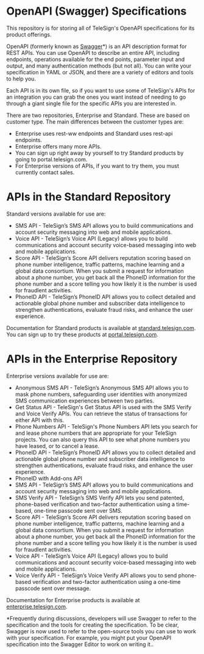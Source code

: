 # OpenAPI (Swagger) Specifications

This repository is for storing all of TeleSign's OpenAPI specifications for its product offerings. 

OpenAPI (formerly known as <a href="https://swagger.io/docs/specification/about/">Swagger</a>*) is an API description format for REST APIs. You can use OpenAPI to describe an entire API, including endpoints, operations available for the end points, parameter input and output, and many authentication methods (but not all). You can write your specification in YAML or JSON, and there are a variety of editors and tools to help you. 

Each API is in its own file, so if you want to use some of TeleSign's APIs for an integration you can grab the ones you want instead of needing to go through a giant single file for the specific APIs you are interested in. 

There are two repositories, Enterprise and Standard. These are based on customer type. The main differences between the customer types are: 
* Enterprise uses rest-ww endpoints and Standard uses rest-api endpoints.
* Enterprise offers many more APIs. 
* You can sign up right away by yourself to try Standard products by going to portal.telesign.com. 
* For Enterprise versions of APIs, if you want to try them, you must currently contact sales. 

# APIs in the Standard Repository 
Standard versions available for use are: 
* SMS API - TeleSign’s SMS API allows you to build communications and account security messaging into web and mobile applications.
* Voice API - TeleSign’s Voice API (Legacy) allows you to build communications and account security voice-based messaging into web and mobile applications.
* Score API - TeleSign’s Score API delivers reputation scoring based on phone number intelligence, traffic patterns, machine learning and a global data consortium. When you submit a request for information about a phone number, you get back all the PhoneID information for the phone number and a score telling you how likely it is the number is used for fraudlent activities.
* PhoneID API - TeleSign’s PhoneID API allows you to collect detailed and actionable global phone number and subscriber data intelligence to strengthen authentications, evaluate fraud risks, and enhance the user experience.

Documentation for Standard products is available at <a href="https://standard.telesign.com">standard.telesign.com</a>.
You can sign up to try these products at <a href="https://portal.telesign.com">portal.telesign.com</a>.

# APIs in the Enterprise Repository
Enterprise versions available for use are: 
* Anonymous SMS API - TeleSign’s Anonymous SMS API allows you to mask phone numbers, safeguarding user identities with anonymized SMS communication experiences between two parties.
* Get Status API - TeleSign's Get Status API is used with the SMS Verify and Voice Verify APIs. You can retrieve the status of transactions for either API with this. 
* Phone Numbers API - TeleSign's Phone Numbers API lets you search for and lease phone numbers that are appropriate for your TeleSign projects. You can also query this API to see what phone numbers you have leased, or to cancel a lease. 
* PhoneID API - TeleSign’s PhoneID API allows you to collect detailed and actionable global phone number and subscriber data intelligence to strengthen authentications, evaluate fraud risks, and enhance the user experience.
* PhoneID with Add-ons API 
* SMS API - TeleSign’s SMS API allows you to build communications and account security messaging into web and mobile applications.
* SMS Verify API - TeleSign’s SMS Verify API lets you send patented, phone-based verification and two-factor authentication using a time-based, one-time passcode sent over SMS.
* Score API - TeleSign’s Score API delivers reputation scoring based on phone number intelligence, traffic patterns, machine learning and a global data consortium. When you submit a request for information about a phone number, you get back all the PhoneID information for the phone number and a score telling you how likely it is the number is used for fraudlent activities.
* Voice API - TeleSign’s Voice API (Legacy) allows you to build communications and account security voice-based messaging into web and mobile applications.
* Voice Verify API - TeleSign’s Voice Verify API allows you to send phone-based verification and two-factor authentication using a one-time passcode sent over message.

Documentation for Enterprise products is available at <a href="https://enterprise.telesign.com">enterprise.telesign.com</a>.

*Frequently during discussions, developers will use Swagger to refer to the specification and the tools for creating the specification. To be clear, Swagger is now used to refer to the open-source tools you can use to work with your specification. For example, you might put your OpenAPI specification into the Swagger Editor to work on writing it..



